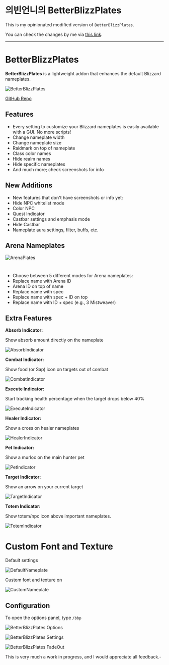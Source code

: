 # 의빈언니의 BetterBlizzPlates
This is my opinionated modified version of `BetterBlizzPlates`.

You can check the changes by me via [this link](https://github.com/Bodify/BetterBlizzPlates/compare/main...kyano:BetterBlizzPlates:euivin).

-------------------------------------------------------------------------------

# BetterBlizzPlates
**BetterBlizzPlates** is a lightweight addon that enhances the default Blizzard nameplates.

![BetterBlizzPlates](https://i.imgur.com/R1GLOmj.png)

[GitHub Repo](https://github.com/Bodify/BetterBlizzPlates "GitHub Repo")

## Features
- Every setting to customize your Blizzard nameplates is easily available with a GUI. No more scripts!
- Change nameplate width
- Change nameplate size
- Raidmark on top of nameplate
- Class color names
- Hide realm names
- Hide specific nameplates
- And much more; check screenshots for info

## New Additions
- New features that don't have screenshots or info yet:
- Hide NPC whitelist mode
- Color NPC
- Quest Indicator
- Castbar settings and emphasis mode
- Hide Castbar
- Nameplate aura settings, filter, buffs, etc.

## Arena Nameplates
![ArenaPlates](https://i.imgur.com/2hQfPY6.png)
#
- Choose between 5 different modes for Arena nameplates:
- Replace name with Arena ID
- Arena ID on top of name
- Replace name with spec
- Replace name with spec + ID on top
- Replace name with ID + spec (e.g., 3 Mistweaver)

## Extra Features
**Absorb Indicator:**

Show absorb amount directly on the nameplate

![AbsorbIndicator](https://i.imgur.com/42DxC2c.png)

**Combat Indicator:**

Show food (or Sap) icon on targets out of combat

![CombatIndicator](https://i.imgur.com/Kr4VWHH.png)

**Execute Indicator:**

Start tracking health percentage when the target drops below 40%

![ExecuteIndicator](https://i.imgur.com/OgVAaIT.png)

**Healer Indicator:**

Show a cross on healer nameplates

![HealerIndicator](https://i.imgur.com/lOgdNQH.png)

**Pet Indicator:**

Show a murloc on the main hunter pet

![PetIndicator](https://i.imgur.com/6btmVO8.png)

**Target Indicator:**

Show an arrow on your current target

![TargetIndicator](https://i.imgur.com/W5UU5Xm.png)

**Totem Indicator:**

Show totem/npc icon above important nameplates.

![TotemIndicator](https://s11.gifyu.com/images/S4v7O.gif)

# Custom Font and Texture
Default settings

![DefaultNameplate](https://i.imgur.com/qlre1p5.png)

Custom font and texture on

![CustomNameplate](https://i.imgur.com/XlctbT7.png)

## Configuration
To open the options panel, type `/bbp`

![BetterBlizzPlates Options](https://i.imgur.com/nf963Yg.png)

![BetterBlizzPlates Settings](https://i.imgur.com/6eGmOkX.png)

![BetterBlizzPlates FadeOut](https://i.imgur.com/0Spxwpn.png)

This is very much a work in progress, and I would appreciate all feedback.-
